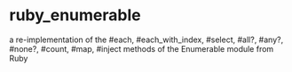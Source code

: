 # ruby_enumerable
a re-implementation of the #each, #each_with_index, #select, #all?, #any?, #none?, #count, #map, #inject methods of the Enumerable module from Ruby 
